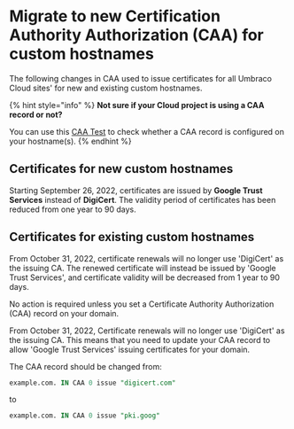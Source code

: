 # Migrate to new Certification Authority Authorization (CAA) for custom hostnames

The following changes in CAA used to issue certificates for all Umbraco Cloud sites' for new and existing custom hostnames.

{% hint style="info" %}
**Not sure if your Cloud project is using a CAA record or not?**

You can use this [CAA Test](https://caatest.co.uk/) to check whether a CAA record is configured on your hostname(s).
{% endhint %}

## Certificates for new custom hostnames

Starting September 26, 2022, certificates are issued by **Google Trust Services** instead of **DigiCert**. The validity period of certificates has been reduced from one year to 90 days.

## Certificates for existing custom hostnames

From October 31, 2022, certificate renewals will no longer use 'DigiCert' as the issuing CA. The renewed certificate will instead be issued by 'Google Trust Services',  and certificate validity will be decreased from 1 year to 90 days.

No action is required unless you set a Certificate Authority Authorization (CAA) record on your domain.

From October 31, 2022, Certificate renewals will no longer use 'DigiCert' as the issuing CA. This means that you need to update your CAA record to allow 'Google Trust Services' issuing certificates for your domain.

The CAA record should be changed from:

```sql
example.com. IN CAA 0 issue "digicert.com"
```

to

```sql
example.com. IN CAA 0 issue "pki.goog"
```

